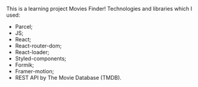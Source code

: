 This is a learning project Movies Finder! Technologies and libraries which I used:

- Parcel;
- JS;
- React;
- React-router-dom;
- React-loader;
- Styled-components;
- Formik;
- Framer-motion;
- REST API by The Movie Database (TMDB).
